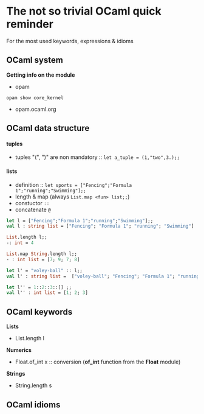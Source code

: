 # The not so trivial OCaml quick reminder

For the most used keywords, expressions & idioms


## OCaml system

**Getting info on the module**
- opam
```shell
opam show core_kernel
```
- opam.ocaml.org

## OCaml data structure

#### tuples
- tuples "(", ")" are non mandatory :: ```let a_tuple = (1,"two",3.);;```
#### lists
- definition :: ```let sports = ["Fencing";"Formula 1";"running";"Swimming"];;```
- length & map (always ```List.map <fun> list;;```)
- constuctor ``` :: ```
- concatenate ``` @ ```
```OCaml
let l = ["Fencing";"Formula 1";"running";"Swimming"];;
val l : string list = ["Fencing"; "Formula 1"; "running"; "Swimming"]

List.length l;;
-: int = 4

List.map String.length l;;
- : int list = [7; 9; 7; 8]

let l' = "voley-ball" :: l;;
val l' : string list =  ["voley-ball"; "Fencing"; "Formula 1"; "running"; "Swimming"]

let l'' = 1::2::3::[] ;;
val l'' : int list = [1; 2; 3]


```


## OCaml keywords

**Lists**
- List.length l

**Numerics**
- Float.of_int x  ::  conversion (__of_int__ function from the __Float__ module)

**Strings**
- String.length s


## OCaml idioms
